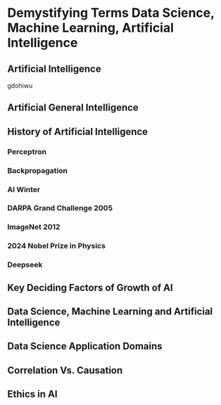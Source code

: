# Demystifying Terms Data Science, Machine Learning, Artificial Intelligence
## Artificial Intelligence
gdohiwu
## Artificial General Intelligence
## History of Artificial Intelligence
### Perceptron
### Backpropagation
### AI Winter
### DARPA Grand Challenge 2005
### ImageNet 2012
### 2024 Nobel Prize in Physics
### Deepseek
## Key Deciding Factors of Growth of AI
## Data Science, Machine Learning and Artificial Intelligence
## Data Science Application Domains
## Correlation Vs. Causation
## Ethics in AI
